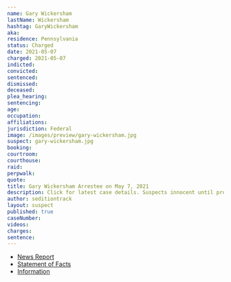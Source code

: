 ```yaml
---
name: Gary Wickersham
lastName: Wickersham
hashtag: GaryWickersham
aka:
residence: Pennsylvania
status: Charged
date: 2021-05-07
charged: 2021-05-07
indicted:
convicted:
sentenced:
dismissed:
deceased:
plea_hearing:
sentencing:
age:
occupation:
affiliations:
jurisdiction: Federal
image: /images/preview/gary-wickersham.jpg
suspect: gary-wickersham.jpg
booking:
courtroom:
courthouse:
raid:
perpwalk:
quote:
title: Gary Wickersham Arrestee on May 7, 2021
description: Click for latest case details. Suspects innocent until proven guilty.
author: seditiontrack
layout: suspect
published: true
caseNumber:
videos:
charges:
sentence:
---
```

- [News Report](https://www.thedailybeast.com/pennsylvania-man-gary-wickersham-arrested-in-capitol-riot-i-can-enter-the-capitol-because-i-pay-my-taxes)
- [Statement of Facts](https://extremism.gwu.edu/sites/g/files/zaxdzs2191/f/Gary%20Wickersham%20Statement%20of%20Facts.pdf)
- [Information](https://extremism.gwu.edu/sites/g/files/zaxdzs2191/f/Gary%20Wickersham%20Information.pdf)
